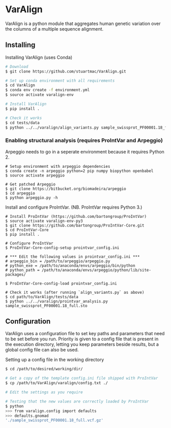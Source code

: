 # VarAlign
VarAlign is a python module that aggregates human genetic variation over the columns of a multiple sequence alignment.

## Installing

Installing VarAlign (uses Conda)

```sh
# Download
$ git clone https://github.com/stuartmac/VarAlign.git

# Set up conda environment with all requirements
$ cd VarAlign
$ conda env create -f environment.yml
$ source activate varalign-env

# Install VarAlign
$ pip install .

# Check it works
$ cd tests/data
$ python ../../varalign/align_variants.py sample_swissprot_PF00001.18_full.sto
```

### Enabling structural analysis (requires ProIntVar and Arpeggio)

Arpeggio needs to go in a seperate environment because it requires Python 2.
```
# Setup environment with arpeggio dependencies
$ conda create -n arpeggio python=2 pip numpy biopython openbabel
$ source activate arpeggio

# Get patched Arpeggio
$ git clone https://bitbucket.org/biomadeira/arpeggio
$ cd arpeggio
$ python arpeggio.py -h
```

Install and configure ProIntVar. (NB. ProIntVar requires Python 3.)
```
# Install ProIntVar (https://github.com/bartongroup/ProIntVar)
$ source activate varalign-env-py3
$ git clone https://github.com/bartongroup/ProIntVar-Core.git
$ cd ProIntVar-Core
$ pip install .

# Configure ProIntVar
$ ProIntVar-Core-config-setup prointvar_config.ini

# *** Edit the following values in prointvar_config.ini ***
# arpeggio_bin = /path/to/arpeggio/arpeggio.py
# python_exe = /path/to/anaconda/envs/arpeggio/bin/python
# python_path = /path/to/anaconda/envs/arpeggio/python/lib/site-packages/

$ ProIntVar-Core-config-load prointvar_config.ini

# Check it works (after running `align_variants.py` as above)
$ cd path/to/VarAlign/tests/data
$ python ../../varalign/prointvar_analysis.py sample_swissprot_PF00001.18_full.sto
```


## Configuration

VarAlign uses a configuration file to set key paths and parameters that need to be set before you run. Priority is given to a config file
that is present in the execution directory, letting you keep parameters beside results, but a global config file can also be used.

Setting up a config file in the working directory
```sh
$ cd /path/to/desired/working/dir/

# Get a copy of the template config.ini file shipped with ProIntVar
$ cp /path/to/VarAlign/varalign/config.txt ./

# Edit the settings as you require

# Testing that the new values are correctly loaded by ProIntVar
$ python
>>> from varalign.config import defaults
>>> defaults.gnomad
'./sample_swissprot_PF00001.18_full.vcf.gz'
```
